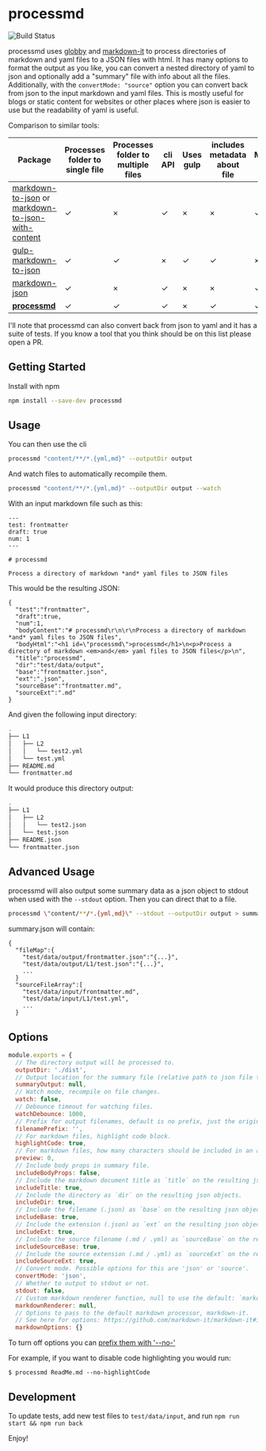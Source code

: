 # processmd

![Build Status](https://travis-ci.org/tscanlin/processmd.svg?branch=master)

processmd uses [globby](https://github.com/sindresorhus/globby) and [markdown-it](https://github.com/markdown-it/markdown-it) to process directories of markdown and yaml files to a JSON files with html. It has many options to format the output as you like, you can convert a nested directory of yaml to json and optionally add a "summary" file with info about all the files. Additionally, with the `convertMode: "source"` option you can convert back from json to the input markdown and yaml files. This is mostly useful for blogs or static content for websites or other places where json is easier to use but the readability of yaml is useful.

Comparison to similar tools:

|  Package | Processes folder to single file  | Processes folder to multiple files | cli API  | Uses gulp | includes metadata about file |  Markdown preview |
|---|---|---|---|---|---|---|
| [markdown-to-json](https://www.npmjs.com/package/markdown-to-json) or [markdown-to-json-with-content](https://www.npmjs.com/package/markdown-to-json-with-content)  |  ✓  |  ×  |  ✓  | ×  | ×   |  ✓ |
|  [gulp-markdown-to-json](https://github.com/sparkartgroup/gulp-markdown-to-json) | ✓  |  ✓ | ×  |  ✓ |  ✓ | ×  |
| [markdown-json](https://www.npmjs.com/package/markdown-json)  | ✓  | ×  | ✓  | ×  |  × | ✓  |
| [**processmd**](https://github.com/tscanlin/processmd)  | ✓  | ✓  | ✓  | ×  |  ✓ | ✓  |

I'll note that processmd can also convert back from json to yaml and it has a suite of tests. If you know a tool that you think should be on this list please open a PR.

## Getting Started

Install with npm

```bash
npm install --save-dev processmd
```


## Usage

You can then use the cli

```bash
processmd "content/**/*.{yml,md}" --outputDir output
```

And watch files to automatically recompile them.

```bash
processmd "content/**/*.{yml,md}" --outputDir output --watch
```

With an input markdown file such as this:
```
---
test: frontmatter
draft: true
num: 1
---

# processmd

Process a directory of markdown *and* yaml files to JSON files
```

This would be the resulting JSON:
```
{
  "test":"frontmatter",
  "draft":true,
  "num":1,
  "bodyContent":"# processmd\r\n\r\nProcess a directory of markdown *and* yaml files to JSON files",
  "bodyHtml":"<h1 id=\"processmd\">processmd</h1>\n<p>Process a directory of markdown <em>and</em> yaml files to JSON files</p>\n",
  "title":"processmd",
  "dir":"test/data/output",
  "base":"frontmatter.json",
  "ext":".json",
  "sourceBase":"frontmatter.md",
  "sourceExt":".md"
}
```

And given the following input directory:
```bash
.
├── L1
│   ├── L2
│   │   └── test2.yml
│   └── test.yml
├── README.md
└── frontmatter.md
```

It would produce this directory output:
```bash
.
├── L1
│   ├── L2
│   │   └── test2.json
│   └── test.json
├── README.json
└── frontmatter.json
```

## Advanced Usage

processmd will also output some summary data as a json object to stdout when used with the `--stdout` option. Then you can direct that to a file.

```bash
processmd \"content/**/*.{yml,md}\" --stdout --outputDir output > summary.json
```

summary.json will contain:

```
{
  "fileMap":{
    "test/data/output/frontmatter.json":"{...}",
    "test/data/output/L1/test.json":"{...}",
    ...
  }
  "sourceFileArray":[
    "test/data/input/frontmatter.md",
    "test/data/input/L1/test.yml",
    ...
  }
```


## Options

```js
module.exports = {
  // The directory output will be processed to.
  outputDir: './dist',
  // Output location for the summary file (relative path to json file that has content from all files).
  summaryOutput: null,
  // Watch mode, recompile on file changes.
  watch: false,
  // Debounce timeout for watching files.
  watchDebounce: 1000,
  // Prefix for output filenames, default is no prefix, just the original filename.
  filenamePrefix: '',
  // For markdown files, highlight code block.
  highlightCode: true,
  // For markdown files, how many characters should be included in an add `preview` property. 0 for no preview.
  preview: 0,
  // Include body props in summary file.
  includeBodyProps: false,
  // Include the markdown document title as `title` on the resulting json objects.
  includeTitle: true,
  // Include the directory as `dir` on the resulting json objects.
  includeDir: true,
  // Include the filename (.json) as `base` on the resulting json objects.
  includeBase: true,
  // Include the extension (.json) as `ext` on the resulting json objects.
  includeExt: true,
  // Include the source filename (.md / .yml) as `sourceBase` on the resulting json objects.
  includeSourceBase: true,
  // Include the source extension (.md / .yml) as `sourceExt` on the resulting json objects.
  includeSourceExt: true,
  // Convert mode. Possible options for this are 'json' or 'source'.
  convertMode: 'json',
  // Whether to output to stdout or not.
  stdout: false,
  // Custom markdown renderer function, null to use the default: `markdown-it`.
  markdownRenderer: null,
  // Options to pass to the default markdown processor, markdown-it.
  // See here for options: https://github.com/markdown-it/markdown-it#init-with-presets-and-options
  markdownOptions: {}
```

To turn off options you can [prefix them with '--no-'](https://github.com/yargs/yargs/blob/master/docs/tricks.md#negate)

For example, if you want to disable code highlighting you would run:

```
$ processmd ReadMe.md --no-highlightCode
```

## Development

To update tests, add new test files to `test/data/input`, and run `npm run start && npm run back`

Enjoy!
